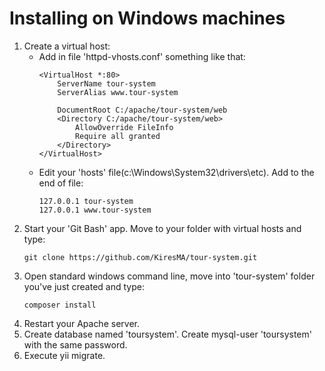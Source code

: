 # Installing on Windows machines

1. Create a virtual host:
	* Add in file 'httpd-vhosts.conf' something like that:
		```
		<VirtualHost *:80>
			ServerName tour-system
			ServerAlias www.tour-system

			DocumentRoot C:/apache/tour-system/web
			<Directory C:/apache/tour-system/web>
				AllowOverride FileInfo
				Require all granted
			</Directory>
		</VirtualHost>
		```
	* Edit your 'hosts' file(c:\Windows\System32\drivers\etc\). Add to the end of file:
		```
		127.0.0.1 tour-system
		127.0.0.1 www.tour-system
		```
2. Start your 'Git Bash' app. Move to your folder with virtual hosts and type:
	```
	git clone https://github.com/KiresMA/tour-system.git
	```
3. Open standard windows command line, move into 'tour-system' folder you've just created and type:
	```
	composer install
	```
4. Restart your Apache server.
5. Create database named 'toursystem'. Create mysql-user 'toursystem' with the same password.
6. Execute yii migrate.
